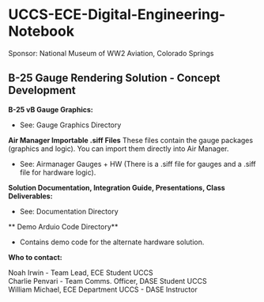 # UCCS-ECE-Digital-Engineering-Notebook 
Sponsor: National Museum of WW2 Aviation, Colorado Springs
## B-25 Gauge Rendering Solution - Concept Development

**B-25 vB Gauge Graphics:**
- See: Gauge Graphics Directory

**Air Manager Importable .siff Files**
These files contain the gauge packages (graphics and logic). You can import them directly into Air Manager. 
- See: Airmanager Gauges + HW (There is a .siff file for gauges and a .siff file for hardware logic).

**Solution Documentation, Integration Guide, Presentations, Class Deliverables:** 
- See: Documentation Directory 

** Demo Arduio Code Directory** 
- Contains demo code for the alternate hardware solution. 

**Who to contact:** 


Noah Irwin - Team Lead, ECE Student UCCS  
Charlie Penvari - Team Comms. Officer, DASE Student UCCS  
William Michael, ECE Department UCCS - DASE Instructor  
